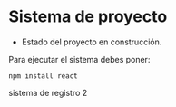 <h1>Sistema de proyecto</h1>

- Estado del proyecto en construcción.

Para ejecutar el sistema debes poner:
  
  ``` npm install react ```

  sistema de registro 2
